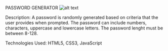 PASSWORD GENERATOR
![alt text](http://shiva-shiva/Password-Generator.png)


Description: A password is randomly generated based on criteria that the user provides when prompted. The password can include numbers, characters, uppercase and lowercase letters. The password lenght must be between 8-128.



Technologies Used: HTML5, CSS3, JavaScript

